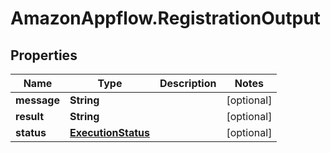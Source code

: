 # AmazonAppflow.RegistrationOutput

## Properties

Name | Type | Description | Notes
------------ | ------------- | ------------- | -------------
**message** | **String** |  | [optional] 
**result** | **String** |  | [optional] 
**status** | [**ExecutionStatus**](ExecutionStatus.md) |  | [optional] 


